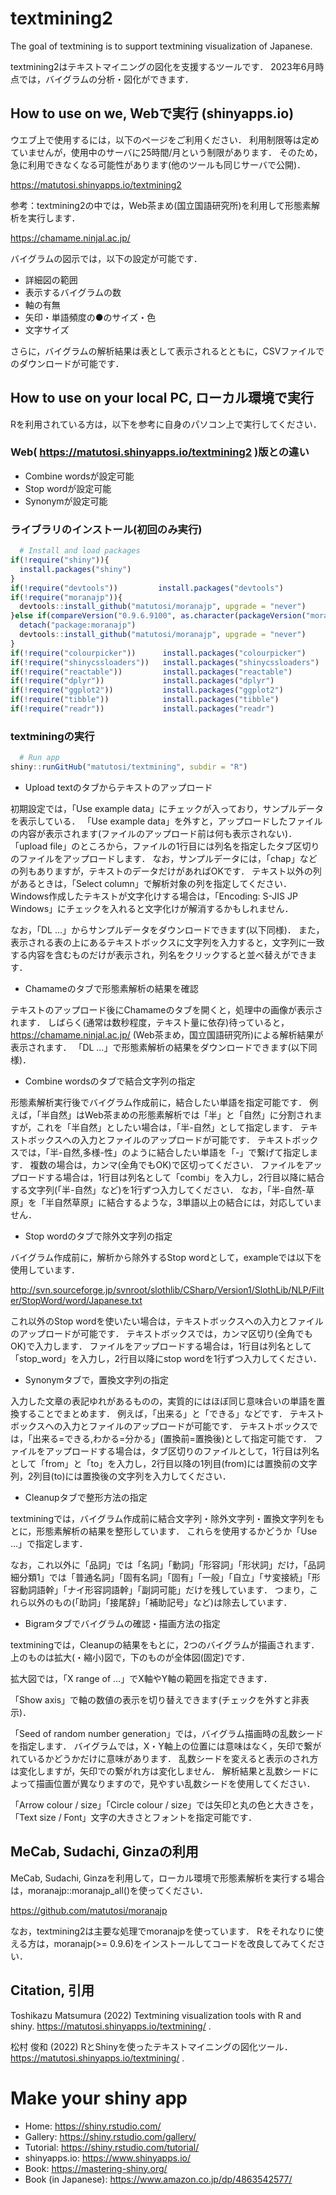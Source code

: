 
# textmining2

The goal of textmining is to support textmining visualization of
Japanese.

textmining2はテキストマイニングの図化を支援するツールです．
2023年6月時点では，バイグラムの分析・図化ができます．

## How to use on we, Webで実行 (shinyapps.io)

ウエブ上で使用するには，以下のページをご利用ください．
利用制限等は定めていませんが，使用中のサーバに25時間/月という制限があります．
そのため，急に利用できなくなる可能性があります(他のツールも同じサーバで公開)．

<https://matutosi.shinyapps.io/textmining2>

参考：textmining2の中では，Web茶まめ(国立国語研究所)を利用して形態素解析を実行します．

<https://chamame.ninjal.ac.jp/>

バイグラムの図示では，以下の設定が可能です．

- 詳細図の範囲  
- 表示するバイグラムの数  
- 軸の有無  
- 矢印・単語頻度の●のサイズ・色  
- 文字サイズ

さらに，バイグラムの解析結果は表として表示されるとともに，CSVファイルでのダウンロードが可能です．

## How to use on your local PC, ローカル環境で実行

Rを利用されている方は，以下を参考に自身のパソコン上で実行してください．

### Web( <https://matutosi.shinyapps.io/textmining2> )版との違い

- Combine wordsが設定可能  
- Stop wordが設定可能  
- Synonymが設定可能

### ライブラリのインストール(初回のみ実行)

``` r
  # Install and load packages
if(!require("shiny")){
  install.packages("shiny")
}
if(!require("devtools"))         install.packages("devtools")
if(!require("moranajp")){
  devtools::install_github("matutosi/moranajp", upgrade = "never")
}else if(compareVersion("0.9.6.9100", as.character(packageVersion("moranajp"))) > 0){
  detach("package:moranajp")
  devtools::install_github("matutosi/moranajp", upgrade = "never")
}
if(!require("colourpicker"))      install.packages("colourpicker")
if(!require("shinycssloaders"))   install.packages("shinycssloaders")
if(!require("reactable"))         install.packages("reactable")
if(!require("dplyr"))             install.packages("dplyr")
if(!require("ggplot2"))           install.packages("ggplot2")
if(!require("tibble"))            install.packages("tibble")
if(!require("readr"))             install.packages("readr")
```

### textminingの実行

``` r
  # Run app
shiny::runGitHub("matutosi/textmining", subdir = "R")
```

- Upload textのタブからテキストのアップロード

初期設定では，「Use example
data」にチェックが入っており，サンプルデータを表示している． 「Use
example
data」を外すと，アップロードしたファイルの内容が表示されます(ファイルのアップロード前は何も表示されない)．
「upload
file」のところから，ファイルの1行目には列名を指定したタブ区切りのファイルをアップロードします．
なお，サンプルデータには，「chap」などの列もありますが，テキストのデータだけがあればOKです．
テキスト以外の列があるときは，「Select
column」で解析対象の列を指定してください．
Windows作成したテキストが文字化けする場合は，「Encoding: S-JIS JP
Windows」にチェックを入れると文字化けが解消するかもしれません．

なお，「DL …」からサンプルデータをダウンロードできます(以下同様)．
また，表示される表の上にあるテキストボックスに文字列を入力すると，文字列に一致する内容を含むものだけが表示され，列名をクリックすると並べ替えができます．

- Chamameのタブで形態素解析の結果を確認

テキストのアップロード後にChamameのタブを開くと，処理中の画像が表示されます．
しばらく(通常は数秒程度，テキスト量に依存)待っていると，
<https://chamame.ninjal.ac.jp/>
(Web茶まめ，国立国語研究所)による解析結果が表示されます． 「DL
…」で形態素解析の結果をダウンロードできます(以下同様)．

- Combine wordsのタブで結合文字列の指定

形態素解析実行後でバイグラム作成前に，結合したい単語を指定可能です．
例えば，「半自然」はWeb茶まめの形態素解析では「半」と「自然」に分割されますが，これを「半自然」としたい場合は，「半-自然」として指定します．
テキストボックスへの入力とファイルのアップロードが可能です．
テキストボックスでは，「半-自然,多様-性」のように結合したい単語を「-」で繋げて指定します．
複数の場合は，カンマ(全角でもOK)で区切ってください．
ファイルをアップロードする場合は，1行目は列名として「combi」を入力し，2行目以降に結合する文字列(「半-自然」など)を1行ずつ入力してください．
なお，「半-自然-草原」を「半自然草原」に結合するような，3単語以上の結合には，対応していません．

- Stop wordのタブで除外文字列の指定

バイグラム作成前に，解析から除外するStop
wordとして，exampleでは以下を使用しています．

<http://svn.sourceforge.jp/svnroot/slothlib/CSharp/Version1/SlothLib/NLP/Filter/StopWord/word/Japanese.txt>

これ以外のStop
wordを使いたい場合は，テキストボックスへの入力とファイルのアップロードが可能です．
テキストボックスでは，カンマ区切り(全角でもOK)で入力します．
ファイルをアップロードする場合は，1行目は列名として「stop_word」を入力し，2行目以降にstop
wordを1行ずつ入力してください．

- Synonymタブで，置換文字列の指定

入力した文章の表記ゆれがあるものの，実質的にはほぼ同じ意味合いの単語を置換することでまとめます．
例えば，「出来る」と「できる」などです．
テキストボックスへの入力とファイルのアップロードが可能です．
テキストボックスでは，「出来る=できる,わかる=分かる」(置換前=置換後)として指定可能です．
ファイルをアップロードする場合は，タブ区切りのファイルとして，1行目は列名として「from」と「to」を入力し，2行目以降の1列目(from)には置換前の文字列，2列目(to)には置換後の文字列を入力してください．

- Cleanupタブで整形方法の指定

textminingでは，バイグラム作成前に結合文字列・除外文字列・置換文字列をもとに，形態素解析の結果を整形しています．
これらを使用するかどうか「Use …」で指定します．

なお，これ以外に「品詞」では「名詞」「動詞」「形容詞」「形状詞」だけ，「品詞細分類1」では「普通名詞」「固有名詞」「固有」「一般」「自立」「サ変接続」「形容動詞語幹」「ナイ形容詞語幹」「副詞可能」だけを残しています．
つまり，これら以外のもの(「助詞」「接尾辞」「補助記号」など)は除去しています．

- Bigramタブでバイグラムの確認・描画方法の指定

textminingでは，Cleanupの結果をもとに，2つのバイグラムが描画されます．
上のものは拡大(・縮小)図で，下のものが全体図(固定)です．

拡大図では，「X range of …」でX軸やY軸の範囲を指定できます．

「Show
axis」で軸の数値の表示を切り替えできます(チェックを外すと非表示)．

「Seed of random number
generation」では，バイグラム描画時の乱数シードを指定します．
バイグラムでは，X・Y軸上の位置には意味はなく，矢印で繋がれているかどうかだけに意味があります．
乱数シードを変えると表示のされ方は変化しますが，矢印での繋がれ方は変化しません．
解析結果と乱数シードによって描画位置が異なりますので，見やすい乱数シードを使用してください．

「Arrow colour / size」「Circle colour /
size」では矢印と丸の色と大きさを，「Text size /
Font」文字の大きさとフォントを指定可能です．

## MeCab, Sudachi, Ginzaの利用

MeCab, Sudachi,
Ginzaを利用して，ローカル環境で形態素解析を実行する場合は，moranajp::moranajp_all()を使ってください．

<https://github.com/matutosi/moranajp>

なお，textmining2は主要な処理でmoranajpを使っています．
Rをそれなりに使える方は，moranajp(\>=
0.9.6)をインストールしてコードを改良してみてください．

## Citation, 引用

Toshikazu Matsumura (2022) Textmining visualization tools with R and
shiny. <https://matutosi.shinyapps.io/textmining/> .

松村 俊和 (2022)
RとShinyを使ったテキストマイニングの図化ツール．<https://matutosi.shinyapps.io/textmining/>
.

# Make your shiny app

- Home: <https://shiny.rstudio.com/>
- Gallery: <https://shiny.rstudio.com/gallery/>
- Tutorial: <https://shiny.rstudio.com/tutorial/>
- shinyapps.io: <https://www.shinyapps.io/>
- Book: <https://mastering-shiny.org/>
- Book (in Japanese): <https://www.amazon.co.jp/dp/4863542577/>
